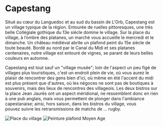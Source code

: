 # Capestang

Situé au cœur du Languedoc et au sud du bassin de L'Orb, Capestang est un 
village typique de la région. Entourée de ruelles pittoresques, une très belle 
Collégiale gothique du 13e siècle domine le village.  Sur la place du village, 
à l’ombre des platanes, un marché vous accueille le mercredi et le dimanche. Un 
château médiéval abrite un plafond peint du 15e siècle de toute beauté. Bordé 
au nord par le Canal du Midi et ses platanes centenaires, notre village est 
entouré de vignes, se parant de leurs belles couleurs en automne. 

Capestang est tout sauf un "village musée"; loin de l'aspect un peu figé de 
villages plus touristiques, c'est un endroit plein de vie, où vous aurez le 
plaisir de rencontrer des gens bien d'ici, où même en été l'accent du midi est 
plus présent que d'autres, où les négoces ne sont pas de boutiques à souvenirs, 
mais des lieux de rencontres des villageois. Les deux bistros sur la place Jean 
Jaurès ont un aspect méridional, ne ressemblent donc en rien à une pub anglais, 
mais vous permettent de plonger dans l'ambiance capestanaise; ainsi, hors saison, 
dans les bistros du village, vous pouvez suivre les retransmissions de matchs de ... rugby.

![Place du village](/images/capestang.jpg)
![Peinture plafond Moyen Age](/images/capestang-detail.jpg)

